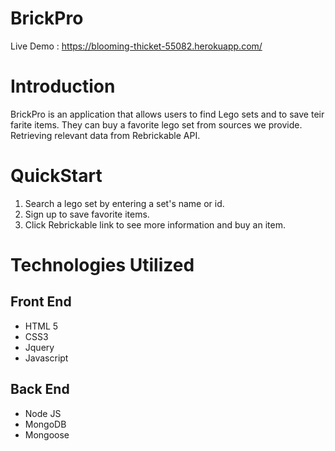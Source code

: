 # BrickPro
 
Live Demo : https://blooming-thicket-55082.herokuapp.com/

# Introduction

BrickPro is an application that allows users to find Lego sets and to save teir farite items. They can buy a favorite lego set from sources we provide. 
Retrieving relevant data from Rebrickable API.

# QuickStart

1. Search a lego set by entering a set's name or id. 
2. Sign up to save favorite items.
3. Click Rebrickable link to see more information and buy an item. 

# Technologies Utilized

## Front End

- HTML 5
- CSS3
- Jquery
- Javascript

## Back End

- Node JS
- MongoDB
- Mongoose
